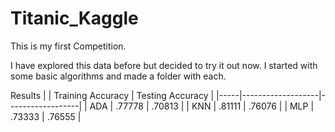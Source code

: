 # Titanic_Kaggle

This is my first Competition. <br>

I have explored this data before but decided to try it out now. I started with some basic algorithms and made a folder with each. <br/>

Results
|     | Training Accuracy | Testing Accuracy |
|-----|-------------------|------------------|
| ADA | .77778            | .70813           |
| KNN | .81111            | .76076           |
| MLP | .73333            | .76555           |
